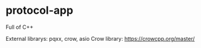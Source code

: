 # protocol-app

Full of C++

External librarys: pqxx, crow, asio
Crow library: https://crowcpp.org/master/
